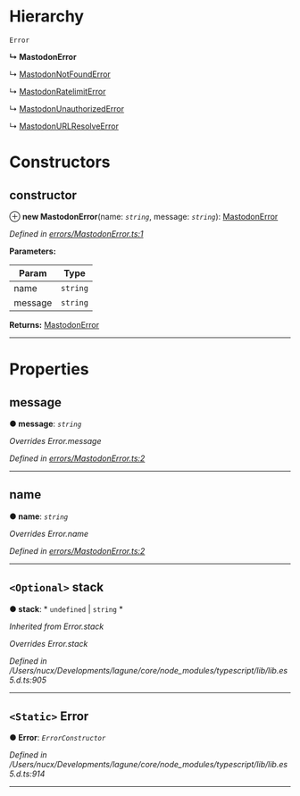 

# Hierarchy

 `Error`

**↳ MastodonError**

↳  [MastodonNotFoundError](_errors_mastodonnotfounderror_.mastodonnotfounderror.md)

↳  [MastodonRatelimitError](_errors_mastodonratelimiterror_.mastodonratelimiterror.md)

↳  [MastodonUnauthorizedError](_errors_mastodonunauthorizederror_.mastodonunauthorizederror.md)

↳  [MastodonURLResolveError](_errors_mastodonurlresolveerror_.mastodonurlresolveerror.md)

# Constructors

<a id="constructor"></a>

##  constructor

⊕ **new MastodonError**(name: *`string`*, message: *`string`*): [MastodonError](_errors_mastodonerror_.mastodonerror.md)

*Defined in [errors/MastodonError.ts:1](https://github.com/lagunehq/core/blob/e57dc9c/src/errors/MastodonError.ts#L1)*

**Parameters:**

| Param | Type |
| ------ | ------ |
| name | `string` |
| message | `string` |

**Returns:** [MastodonError](_errors_mastodonerror_.mastodonerror.md)

___

# Properties

<a id="message"></a>

##  message

**● message**: *`string`*

*Overrides Error.message*

*Defined in [errors/MastodonError.ts:2](https://github.com/lagunehq/core/blob/e57dc9c/src/errors/MastodonError.ts#L2)*

___
<a id="name"></a>

##  name

**● name**: *`string`*

*Overrides Error.name*

*Defined in [errors/MastodonError.ts:2](https://github.com/lagunehq/core/blob/e57dc9c/src/errors/MastodonError.ts#L2)*

___
<a id="stack"></a>

## `<Optional>` stack

**● stack**: * `undefined` &#124; `string`
*

*Inherited from Error.stack*

*Overrides Error.stack*

*Defined in /Users/nucx/Developments/lagune/core/node_modules/typescript/lib/lib.es5.d.ts:905*

___
<a id="error"></a>

## `<Static>` Error

**● Error**: *`ErrorConstructor`*

*Defined in /Users/nucx/Developments/lagune/core/node_modules/typescript/lib/lib.es5.d.ts:914*

___

